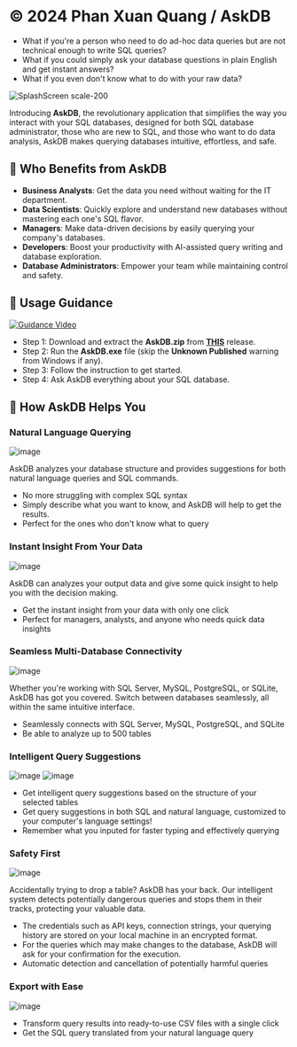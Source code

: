 # © 2024 Phan Xuan Quang / AskDB

- What if you're a person who need to do ad-hoc data queries but are not technical enough to write SQL queries? 
- What if you could simply ask your database questions in plain English and get instant answers?
- What if you even don't know what to do with your raw data?
  
![SplashScreen scale-200](https://i.imgur.com/kO68bFg.png)

Introducing **AskDB**, the revolutionary application that simplifies the way you interact with your SQL databases, designed for both SQL database administrator, those who are new to SQL, and those who want to do data analysis, AskDB makes querying databases intuitive, effortless, and safe.

## 💼 Who Benefits from AskDB

- **Business Analysts**: Get the data you need without waiting for the IT department.
- **Data Scientists**: Quickly explore and understand new databases without mastering each one's SQL flavor.
- **Managers**: Make data-driven decisions by easily querying your company's databases.
- **Developers**: Boost your productivity with AI-assisted query writing and database exploration.
- **Database Administrators**: Empower your team while maintaining control and safety.
  
## :blue_book: Usage Guidance

[![Guidance Video](https://i.imgur.com/DEnWBTg.jpeg)](https://www.youtube.com/embed/AGwTxgod9jQ)

- Step 1: Download and extract the **AskDB.zip** from [**THIS**](https://github.com/phanxuanquang/AskDB/releases/latest) release.
- Step 2: Run the **AskDB.exe** file (skip the **Unknown Published** warning from Windows if any).
- Step 3: Follow the instruction to get started.
- Step 4: Ask AskDB everything about your SQL database.

## 🌟 How AskDB Helps You

### Natural Language Querying

![image](https://i.imgur.com/Klito4H.png)

AskDB analyzes your database structure and provides suggestions for both natural language queries and SQL commands.
   - No more struggling with complex SQL syntax
   - Simply describe what you want to know, and AskDB will help to get the results.
   - Perfect for the ones who don't know what to query

### Instant Insight From Your Data

![image](https://i.imgur.com/Ov1iIBE.png)

AskDB can analyzes your output data and give some quick insight to help you with the decision making.
   - Get the instant insight from your data with only one click
   - Perfect for managers, analysts, and anyone who needs quick data insights

### Seamless Multi-Database Connectivity

![image](https://i.imgur.com/TRAEH89.png)

Whether you're working with SQL Server, MySQL, PostgreSQL, or SQLite, AskDB has got you covered. Switch between databases seamlessly, all within the same intuitive interface.
   - Seamlessly connects with SQL Server, MySQL, PostgreSQL, and SQLite
   - Be able to analyze up to 500 tables

### Intelligent Query Suggestions

![image](https://i.imgur.com/sCOZY8P.png)
![image](https://i.imgur.com/iIxOpYE.png)

   - Get intelligent query suggestions based on the structure of your selected tables
   - Get query suggestions in both SQL and natural language, customized to your computer's language settings!
   - Remember what you inputed for faster typing and effectively querying

### Safety First
   
![image](https://i.imgur.com/t0GbrOh.png)

Accidentally trying to drop a table? AskDB has your back. Our intelligent system detects potentially dangerous queries and stops them in their tracks, protecting your valuable data.
   - The credentials such as API keys, connection strings, your querying history are stored on your local machine in an encrypted format.
   - For the queries which may make changes to the database, AskDB will ask for your confirmation for the execution.
   - Automatic detection and cancellation of potentially harmful queries

### Export with Ease
    
![image](https://i.imgur.com/poq5bP2.png)

   - Transform query results into ready-to-use CSV files with a single click
   - Get the SQL query translated from your natural language query
